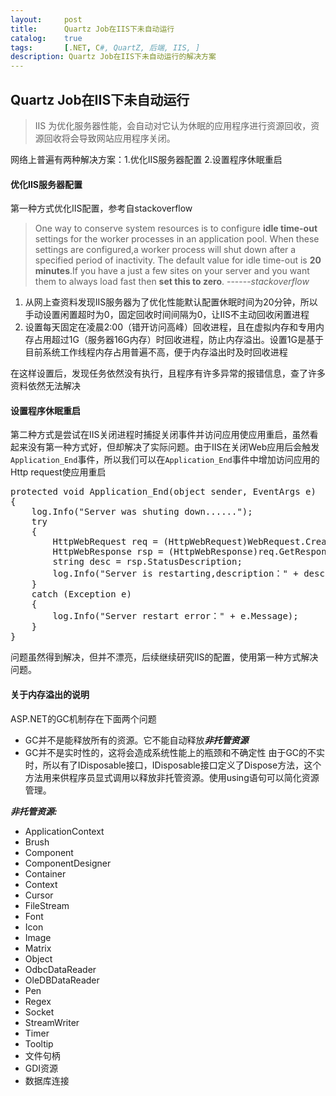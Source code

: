 ```yaml
---
layout:     post
title:      Quartz Job在IIS下未自动运行
catalog:    true
tags:       [.NET, C#, QuartZ, 后端, IIS, ]
description: Quartz Job在IIS下未自动运行的解决方案
---
```



## Quartz Job在IIS下未自动运行

>IIS 为优化服务器性能，会自动对它认为休眠的应用程序进行资源回收，资源回收将会导致网站应用程序关闭。

网络上普遍有两种解决方案：1.优化IIS服务器配置 2.设置程序休眠重启

#### 优化IIS服务器配置

第一种方式优化IIS配置，参考自stackoverflow

>One way to conserve system resources is to configure **idle time-out** settings for the worker processes in an application pool. When these settings are configured,a worker process will shut down after a specified period of inactivity. The default value for idle time-out is **20 minutes**.If you have a just a few sites on your server and you want them to always load fast then **set this to zero**.  ------*stackoverflow*

1. 从网上查资料发现IIS服务器为了优化性能默认配置休眠时间为20分钟，所以手动设置闲置超时为0，固定回收时间间隔为0，让IIS不主动回收闲置进程
2. 设置每天固定在凌晨2:00（错开访问高峰）回收进程，且在虚拟内存和专用内存占用超过1G（服务器16G内存）时回收进程，防止内存溢出。设置1G是基于目前系统工作线程内存占用普遍不高，便于内存溢出时及时回收进程

在这样设置后，发现任务依然没有执行，且程序有许多异常的报错信息，查了许多资料依然无法解决

#### 设置程序休眠重启

第二种方式是尝试在IIS关闭进程时捕捉关闭事件并访问应用使应用重启，虽然看起来没有第一种方式好，但却解决了实际问题。由于IIS在关闭Web应用后会触发`Application_End`事件，所以我们可以在`Application_End`事件中增加访问应用的Http request使应用重启

<pre class="prettyprint linenums">
protected void Application_End(object sender, EventArgs e)
{
    log.Info("Server was shuting down......");
    try
    {
        HttpWebRequest req = (HttpWebRequest)WebRequest.Create("http://localhost/");
        HttpWebResponse rsp = (HttpWebResponse)req.GetResponse();
        string desc = rsp.StatusDescription;
        log.Info("Server is restarting,description：" + desc);
    }
    catch (Exception e)
    {
        log.Info("Server restart error：" + e.Message);
    }
}
</pre>

问题虽然得到解决，但并不漂亮，后续继续研究IIS的配置，使用第一种方式解决问题。

#### 关于内存溢出的说明

ASP.NET的GC机制存在下面两个问题
- GC并不是能释放所有的资源。它不能自动释放***非托管资源***
- GC并不是实时性的，这将会造成系统性能上的瓶颈和不确定性
由于GC的不实时，所以有了IDisposable接口，IDisposable接口定义了Dispose方法，这个方法用来供程序员显式调用以释放非托管资源。使用using语句可以简化资源管理。

***非托管资源:***　

- ApplicationContext
- Brush
- Component
- ComponentDesigner
- Container
- Context
- Cursor
- FileStream
- Font
- Icon
- Image
- Matrix
- Object
- OdbcDataReader
- OleDBDataReader
- Pen
- Regex
- Socket
- StreamWriter
- Timer
- Tooltip
- 文件句柄
- GDI资源
- 数据库连接